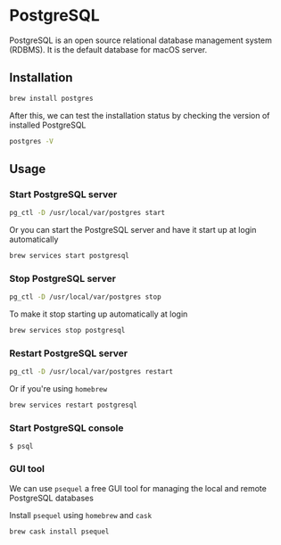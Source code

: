 # PostgreSQL

PostgreSQL is an open source relational database management system (RDBMS). It is the default database for macOS server.

## Installation

```sh
brew install postgres
```

  After this, we can test the installation status by checking the version of installed PostgreSQL

```sh
postgres -V
```

## Usage

### Start PostgreSQL server

```sh
pg_ctl -D /usr/local/var/postgres start
```

  Or you can start the PostgreSQL server and have it start up at login automatically

```sh
brew services start postgresql
```

### Stop PostgreSQL server

```sh
pg_ctl -D /usr/local/var/postgres stop
```

  To make it stop starting up automatically at login

```sh
brew services stop postgresql
```

### Restart PostgreSQL server

```sh
pg_ctl -D /usr/local/var/postgres restart
```

  Or if you're using `homebrew`

```sh
brew services restart postgresql
```

### Start PostgreSQL console

```console
$ psql
```

### GUI tool

  We can use `psequel` a free GUI tool for managing the local and remote PostgreSQL databases

  Install `psequel` using `homebrew` and `cask`

```sh
brew cask install psequel
```
